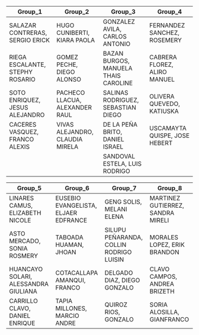 
Group_1 | Group_2 | Group_3 | Group_4
------- | ------- | ------- | -------
SALAZAR CONTRERAS, SERGIO ERICK | HUGO CUNIBERTI, KIARA PAOLA | GONZALEZ AVILA, CARLOS ANTONIO | FERNANDEZ SANCHEZ, ROSEMERY
RIEGA ESCALANTE, STEPHY ROSARIO | GOMEZ PECHE, DIEGO ALONSO | BAZAN BURGOS, MANUELA THAIS CAROLINE | CABRERA FLOREZ, ALIRO MANUEL
SOTO ENRIQUEZ, JESUS ALEJANDRO | PACHECO LLACUA, ALEXANDER RAUL | SALINAS RODRIGUEZ, SEBASTIAN DIEGO | OLIVERA QUEVEDO, KATIUSKA
CACERES VASQUEZ, FRANCO ALEXIS | VIVAS ALEJANDRO, CLAUDIA MIRELA | DE LA PEÑA BRITO, DANIEL ISRAEL | USCAMAYTA QUISPE, JOSE HEBERT
 |  |  | SANDOVAL ESTELA, LUIS RODRIGO



Group_5 | Group_6 | Group_7 | Group_8
--------|---------|---------|--------
LINARES CAMUS, ELIZABETH NICOLE | EUSEBIO EVANGELISTA, ELJAER EDFRANCE | GENG SOLIS, MELANI ELENA | MARTINEZ GUTIERREZ, SANDRA MIRELI
ASTO MERCADO, SONIA ROSMERY | TABOADA HUAMAN, JHOAN | SILUPU PEÑARANDA, COLLIN RODRIGO LUISIN | MORALES LOPEZ, ERIK BRANDON
HUANCAYO SOLARI, ALESSANDRA GIULIANA | COTACALLAPA AMANQUI, FRANCO | DELGADO DIAZ, DIEGO GONZALO | CLAVO CAMPOS, ANDREA BRIZETH
CARRILLO CLAVO, DANIEL ENRIQUE | TAPIA MILLONES, MARCIO ANDRE | QUIROZ RIOS, GONZALO | SORIA ALOSILLA, GIANFRANCO
